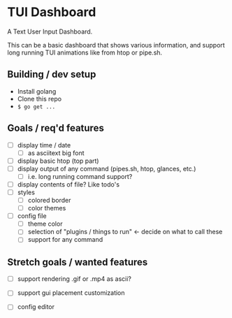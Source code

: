 # TUI Dashboard
A Text User Input Dashboard.

This can be a basic dashboard that shows various information, and support long running TUI animations like from htop or pipe.sh.

## Building / dev setup
- Install golang
- Clone this repo
- `$ go get ...`

## Goals / req'd features
- [ ] display time / date
  - [ ] as asciitext big font
- [ ] display basic htop (top part)
- [ ] display output of any command (pipes.sh, htop, glances, etc.)
  - [ ] i.e. long running command support?
- [ ] display contents of file? Like todo's
- [ ] styles
  - [ ] colored border
  - [ ] color themes
- [ ] config file
  - [ ] theme color
  - [ ] selection of "plugins / things to run" <- decide on what to call these
  - [ ] support for any command

## Stretch goals / wanted features
- [ ] support rendering .gif or .mp4 as ascii?
- [ ] support gui placement customization
- [ ] config editor


